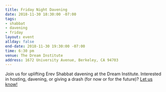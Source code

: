 ```yaml
---
title: Friday Night Davening
date: 2018-11-30 18:30:00 -07:00
tags:
- shabbat
- davening
- friday
layout: event
allday: false
end-date: 2018-11-30 19:30:00 -07:00
time: 6:30 pm
venue: The Dream Institute
address: 1672 University Avenue, Berkeley, CA 94703
---
```


Join us for uplifting Erev Shabbat davening at the Dream Institute. Interested in hosting, davening, or giving a drash (for now or for the future)? [Let us know!](mailto:info@minyandafna.org)